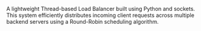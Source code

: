 A lightweight Thread-based Load Balancer built using Python and sockets. This system efficiently distributes incoming client requests across multiple backend servers using a Round-Robin scheduling algorithm.
